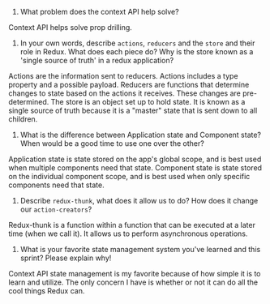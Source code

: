 1. What problem does the context API help solve?

Context API helps solve prop drilling.

1. In your own words, describe `actions`, `reducers` and the `store` and their role in Redux. What does each piece do? Why is the store known as a 'single source of truth' in a redux application?

Actions are the information sent to reducers. Actions includes a type property and a possible payload.
Reducers are functions that determine changes to state based on the actions it receives. These changes are pre-determined.
The store is an object set up to hold state. It is known as a single source of truth because it is a "master" state that is sent down to all children.

1. What is the difference between Application state and Component state? When would be a good time to use one over the other?

Application state is state stored on the app's global scope, and is best used when multiple components need that state. 
Component state is state stored on the individual component scope, and is best used when only specific components need that state.

1. Describe `redux-thunk`, what does it allow us to do? How does it change our `action-creators`?

Redux-thunk is a function within a function that can be executed at a later time (when we call it). It allows us to perform asynchronous operations.

1. What is your favorite state management system you've learned and this sprint? Please explain why!

Context API state management is my favorite because of how simple it is to learn and utilize. The only concern I have is whether or not it can do all the cool things Redux can.
